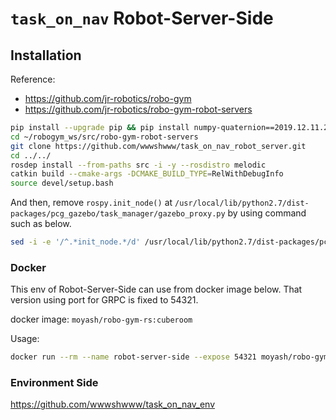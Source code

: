 # `task_on_nav` Robot-Server-Side

## Installation

Reference:

- https://github.com/jr-robotics/robo-gym
- https://github.com/jr-robotics/robo-gym-robot-servers

```bash
pip install --upgrade pip && pip install numpy-quaternion==2019.12.11.22.25.52 pcg_gazebo==0.7.12 roomor
cd ~/robogym_ws/src/robo-gym-robot-servers
git clone https://github.com/wwwshwww/task_on_nav_robot_server.git
cd ../../
rosdep install --from-paths src -i -y --rosdistro melodic
catkin build --cmake-args -DCMAKE_BUILD_TYPE=RelWithDebugInfo
source devel/setup.bash
```

And then, remove `rospy.init_node()` at `/usr/local/lib/python2.7/dist-packages/pcg_gazebo/task_manager/gazebo_proxy.py` by using command such as below.

```bash
sed -i -e '/^.*init_node.*/d' /usr/local/lib/python2.7/dist-packages/pcg_gazebo/task_manager/gazebo_proxy.py
```

### Docker

This env of Robot-Server-Side can use from docker image below. That version using port for GRPC is fixed to 54321.

docker image: `moyash/robo-gym-rs:cuberoom`

Usage:

```bash
docker run --rm --name robot-server-side --expose 54321 moyash/robo-gym-rs:cuberoom
```

### Environment Side

https://github.com/wwwshwww/task_on_nav_env